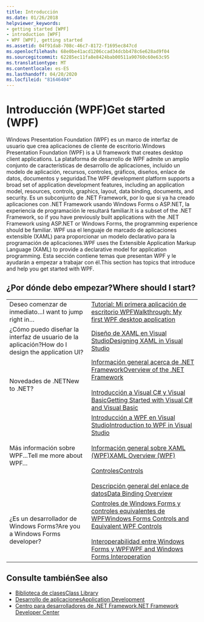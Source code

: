 ```yaml
---
title: Introducción
ms.date: 01/26/2018
helpviewer_keywords:
- getting started [WPF]
- introduction [WPF]
- WPF [WPF], getting started
ms.assetid: 04f91da8-708c-46c7-8172-f1695ec847cd
ms.openlocfilehash: 68e0be41acd1206ccad34dcbb478c6e628ad9f04
ms.sourcegitcommit: 62285ec11fa8e8424bab00511a90760c60e63c95
ms.translationtype: MT
ms.contentlocale: es-ES
ms.lasthandoff: 04/20/2020
ms.locfileid: "81646404"
---
```

# <a name="get-started-wpf"></a><span data-ttu-id="771d7-102">Introducción (WPF)</span><span class="sxs-lookup"><span data-stu-id="771d7-102">Get started (WPF)</span></span>

<span data-ttu-id="771d7-103">Windows Presentation Foundation (WPF) es un marco de interfaz de usuario que crea aplicaciones de cliente de escritorio.</span><span class="sxs-lookup"><span data-stu-id="771d7-103">Windows Presentation Foundation (WPF) is a UI framework that creates desktop client applications.</span></span> <span data-ttu-id="771d7-104">La plataforma de desarrollo de WPF admite un amplio conjunto de características de desarrollo de aplicaciones, incluido un modelo de aplicación, recursos, controles, gráficos, diseños, enlace de datos, documentos y seguridad.</span><span class="sxs-lookup"><span data-stu-id="771d7-104">The WPF development platform supports a broad set of application development features, including an application model, resources, controls, graphics, layout, data binding, documents, and security.</span></span> <span data-ttu-id="771d7-105">Es un subconjunto de .NET Framework, por lo que si ya ha creado aplicaciones con .NET Framework usando Windows Forms o ASP.NET, la experiencia de programación le resultará familiar.</span><span class="sxs-lookup"><span data-stu-id="771d7-105">It is a subset of the .NET Framework, so if you have previously built applications with the .NET Framework using ASP.NET or Windows Forms, the programming experience should be familiar.</span></span> <span data-ttu-id="771d7-106">WPF usa el lenguaje de marcado de aplicaciones extensible (XAML) para proporcionar un modelo declarativo para la programación de aplicaciones.</span><span class="sxs-lookup"><span data-stu-id="771d7-106">WPF uses the Extensible Application Markup Language (XAML) to provide a declarative model for application programming.</span></span> <span data-ttu-id="771d7-107">Esta sección contiene temas que presentan WPF y le ayudarán a empezar a trabajar con él.</span><span class="sxs-lookup"><span data-stu-id="771d7-107">This section has topics that introduce and help you get started with WPF.</span></span>  
  
## <a name="where-should-i-start"></a><span data-ttu-id="771d7-108">¿Por dónde debo empezar?</span><span class="sxs-lookup"><span data-stu-id="771d7-108">Where should I start?</span></span>  
  
|||  
|-|-|  
|<span data-ttu-id="771d7-109">Deseo comenzar de inmediato…</span><span class="sxs-lookup"><span data-stu-id="771d7-109">I want to jump right in…</span></span>|[<span data-ttu-id="771d7-110">Tutorial: Mi primera aplicación de escritorio WPF</span><span class="sxs-lookup"><span data-stu-id="771d7-110">Walkthrough: My first WPF desktop application</span></span>](walkthrough-my-first-wpf-desktop-application.md)|  
|<span data-ttu-id="771d7-111">¿Cómo puedo diseñar la interfaz de usuario de la aplicación?</span><span class="sxs-lookup"><span data-stu-id="771d7-111">How do I design the application UI?</span></span>|[<span data-ttu-id="771d7-112">Diseño de XAML en Visual Studio</span><span class="sxs-lookup"><span data-stu-id="771d7-112">Designing XAML in Visual Studio</span></span>](/visualstudio/designers/designing-xaml-in-visual-studio)|  
|<span data-ttu-id="771d7-113">Novedades de .NET</span><span class="sxs-lookup"><span data-stu-id="771d7-113">New to .NET?</span></span>|[<span data-ttu-id="771d7-114">Información general acerca de .NET Framework</span><span class="sxs-lookup"><span data-stu-id="771d7-114">Overview of the .NET Framework</span></span>](../../get-started/overview.md)<br /><br /> [<span data-ttu-id="771d7-115">Introducción a Visual C# y Visual Basic</span><span class="sxs-lookup"><span data-stu-id="771d7-115">Getting Started with Visual C# and Visual Basic</span></span>](/visualstudio/ide/quickstart-visual-basic-console)|  
|<span data-ttu-id="771d7-116">Más información sobre WPF...</span><span class="sxs-lookup"><span data-stu-id="771d7-116">Tell me more about WPF…</span></span>|[<span data-ttu-id="771d7-117">Introducción a WPF en Visual Studio</span><span class="sxs-lookup"><span data-stu-id="771d7-117">Introduction to WPF in Visual Studio</span></span>](introduction-to-wpf-in-vs.md)<br /><br /> [<span data-ttu-id="771d7-118">Información general sobre XAML (WPF)</span><span class="sxs-lookup"><span data-stu-id="771d7-118">XAML Overview (WPF)</span></span>](../../../desktop-wpf/fundamentals/xaml.md)<br /><br /> [<span data-ttu-id="771d7-119">Controles</span><span class="sxs-lookup"><span data-stu-id="771d7-119">Controls</span></span>](../controls/index.md)<br /><br /> [<span data-ttu-id="771d7-120">Descripción general del enlace de datos</span><span class="sxs-lookup"><span data-stu-id="771d7-120">Data Binding Overview</span></span>](../../../desktop-wpf/data/data-binding-overview.md)|  
|<span data-ttu-id="771d7-121">¿Es un desarrollador de Windows Forms?</span><span class="sxs-lookup"><span data-stu-id="771d7-121">Are you a Windows Forms developer?</span></span>|[<span data-ttu-id="771d7-122">Controles de Windows Forms y controles equivalentes de WPF</span><span class="sxs-lookup"><span data-stu-id="771d7-122">Windows Forms Controls and Equivalent WPF Controls</span></span>](../advanced/windows-forms-controls-and-equivalent-wpf-controls.md)<br /><br /> [<span data-ttu-id="771d7-123">Interoperabilidad entre Windows Forms y WPF</span><span class="sxs-lookup"><span data-stu-id="771d7-123">WPF and Windows Forms Interoperation</span></span>](../advanced/wpf-and-windows-forms-interoperation.md)|  
  
## <a name="see-also"></a><span data-ttu-id="771d7-124">Consulte también</span><span class="sxs-lookup"><span data-stu-id="771d7-124">See also</span></span>

- [<span data-ttu-id="771d7-125">Biblioteca de clases</span><span class="sxs-lookup"><span data-stu-id="771d7-125">Class Library</span></span>](../class-library-wpf.md)
- [<span data-ttu-id="771d7-126">Desarrollo de aplicaciones</span><span class="sxs-lookup"><span data-stu-id="771d7-126">Application Development</span></span>](../app-development/index.md)
- [<span data-ttu-id="771d7-127">Centro para desarrolladores de .NET Framework</span><span class="sxs-lookup"><span data-stu-id="771d7-127">.NET Framework Developer Center</span></span>](https://dotnet.microsoft.com)
